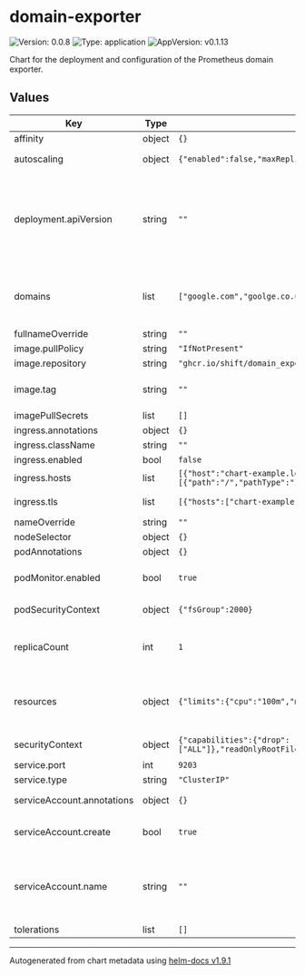 # domain-exporter

![Version: 0.0.8](https://img.shields.io/badge/Version-0.0.8-informational?style=flat-square) ![Type: application](https://img.shields.io/badge/Type-application-informational?style=flat-square) ![AppVersion: v0.1.13](https://img.shields.io/badge/AppVersion-v0.1.13-informational?style=flat-square)

Chart for the deployment and configuration of the Prometheus domain exporter.

## Values

| Key | Type | Default | Description |
|-----|------|---------|-------------|
| affinity | object | `{}` |  |
| autoscaling | object | `{"enabled":false,"maxReplicas":100,"minReplicas":1,"targetCPUUtilizationPercentage":80}` | Leaving this in for the laughs |
| deployment.apiVersion | string | `""` | For those running 1.16 and less to define the apiVersion to be extensions/v1beta1, apps/v1beta1, or apps/v1beta2. Default: apps/v1 |
| domains | list | `["google.com","goolge.co.uk"]` | List of domains to statically scrape. Used to populate ConfigMap used in the pod. |
| fullnameOverride | string | `""` |  |
| image.pullPolicy | string | `"IfNotPresent"` |  |
| image.repository | string | `"ghcr.io/shift/domain_exporter"` |  |
| image.tag | string | `""` | Overrides the image tag whose default is the chart appVersion. |
| imagePullSecrets | list | `[]` |  |
| ingress.annotations | object | `{}` |  |
| ingress.className | string | `""` |  |
| ingress.enabled | bool | `false` |  |
| ingress.hosts | list | `[{"host":"chart-example.local","paths":[{"path":"/","pathType":"ImplementationSpecific"}]}]` | host ingress and path |
| ingress.tls | list | `[{"hosts":["chart-example.local"],"secretName":"chart-example-tls"}]` | tls secret ingress and hosts to use |
| nameOverride | string | `""` |  |
| nodeSelector | object | `{}` |  |
| podAnnotations | object | `{}` |  |
| podMonitor.enabled | bool | `true` | If disabled prometheus.io/scrape will be set to true. |
| podSecurityContext | object | `{"fsGroup":2000}` | Try and be as secure as possible |
| replicaCount | int | `1` | Number of replicas to run when auto-scaling (ha) is turned off. |
| resources | object | `{"limits":{"cpu":"100m","memory":"32Mi"},"requests":{"cpu":"10m","memory":"8Mi"}}` | Define the limits and requests for cpu and memory, default values should be reasonable. |
| securityContext | object | `{"capabilities":{"drop":["ALL"]},"readOnlyRootFilesystem":true,"runAsNonRoot":true,"runAsUser":1000}` | Try and be as secure as possible |
| service.port | int | `9203` |  |
| service.type | string | `"ClusterIP"` |  |
| serviceAccount.annotations | object | `{}` | Annotations to add to the service account |
| serviceAccount.create | bool | `true` | Specifies whether a service account should be created |
| serviceAccount.name | string | `""` | The name of the service account to use. If not set and create is true, a name is generated using the fullname template |
| tolerations | list | `[]` |  |

----------------------------------------------
Autogenerated from chart metadata using [helm-docs v1.9.1](https://github.com/norwoodj/helm-docs/releases/v1.9.1)
